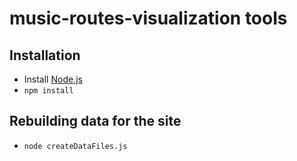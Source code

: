 music-routes-visualization tools
================================

## Installation

* Install [Node.js](http://nodejs.org/)
* `npm install`

## Rebuilding data for the site

* `node createDataFiles.js`
